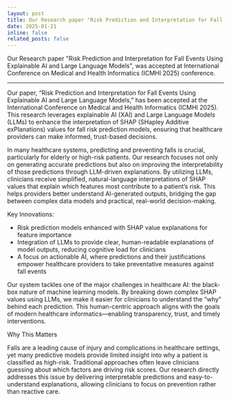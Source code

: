 ```yaml
---
layout: post
title: Our Research paper "Risk Prediction and Interpretation for Fall Events Using Explainable AI and Large Language Models", was accepted at International Conference on Medical and Health Informatics (ICMHI 2025) conference.
date: 2025-01-21
inline: false
related_posts: false
---
```


Our Research paper "Risk Prediction and Interpretation for Fall Events Using Explainable AI and Large Language Models", was accepted at International Conference on Medical and Health Informatics (ICMHI 2025) conference.

***
Our paper, “Risk Prediction and Interpretation for Fall Events Using Explainable AI and Large Language Models,” has been accepted at the International Conference on Medical and Health Informatics (ICMHI 2025). This research leverages explainable AI (XAI) and Large Language Models (LLMs) to enhance the interpretation of SHAP (SHapley Additive exPlanations) values for fall risk prediction models, ensuring that healthcare providers can make informed, trust-based decisions.

In many healthcare systems, predicting and preventing falls is crucial, particularly for elderly or high-risk patients. Our research focuses not only on generating accurate predictions but also on improving the interpretability of those predictions through LLM-driven explanations. By utilizing LLMs, clinicians receive simplified, natural-language interpretations of SHAP values that explain which features most contribute to a patient’s risk. This helps providers better understand AI-generated outputs, bridging the gap between complex data models and practical, real-world decision-making.

Key Innovations:
<ul>
    <li>Risk prediction models enhanced with SHAP value explanations for feature importance</li>
	<li>Integration of LLMs to provide clear, human-readable explanations of model outputs, reducing cognitive load for clinicians</li>
	<li>A focus on actionable AI, where predictions and their justifications empower healthcare providers to take preventative measures against fall events</li>
</ul>

Our system tackles one of the major challenges in healthcare AI: the black-box nature of machine learning models. By breaking down complex SHAP values using LLMs, we make it easier for clinicians to understand the “why” behind each prediction. This human-centric approach aligns with the goals of modern healthcare informatics—enabling transparency, trust, and timely interventions.

Why This Matters

Falls are a leading cause of injury and complications in healthcare settings, yet many predictive models provide limited insight into why a patient is classified as high-risk. Traditional approaches often leave clinicians guessing about which factors are driving risk scores. Our research directly addresses this issue by delivering interpretable predictions and easy-to-understand explanations, allowing clinicians to focus on prevention rather than reactive care.
